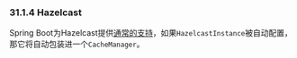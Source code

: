 ### 31.1.4 Hazelcast

Spring Boot为Hazelcast提供[通常的支持](https://docs.spring.io/spring-boot/docs/2.0.0.M7/reference/htmlsingle/#boot-features-hazelcast)，如果`HazelcastInstance`被自动配置，那它将自动包装进一个`CacheManager`。
